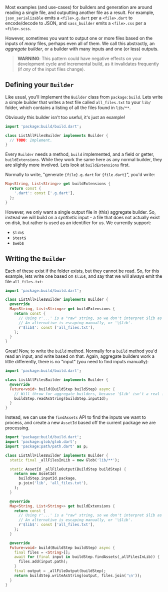 Most examples (and use-cases) for builders and generation are around reading a
single file, and outputting another file as a result. For example,
`json_serializable` emits a `<file>.g.dart` per a `<file>.dart` to encode/decode
to JSON, and `sass_builder` emits a `<file>.css` per a `<file>.scss`.

However, sometimes you want to output one or more files based on the inputs of
_many_ files, perhaps even all of them. We call this abstractly, an _aggregate
builder_, or a builder with many inputs and one (or less) outputs.

> **WARNING**: This pattern could have negative effects on your development
> cycle and incremental build, as it invalidates frequently (if _any_ of the
> input files change).

## Defining your `Builder`

Like usual, you'll implement the `Builder` class from `package:build`. Lets
write a simple builder that writes a text file called `all_files.txt` to your
`lib/` folder, which contains a listing of all the files found in `lib/**`.

Obviously this builder isn't too useful, it's just an example!

```dart
import 'package:build/build.dart';

class ListAllFilesBuilder implements Builder {
  // TODO: Implement.
}
```

Every `Builder` needs a method, `build` implemented, and a field or getter,
`buildExtensions`. While they work the same here as any normal builder, they are
slightly more involved. Lets look at `buildExtensions` first.

Normally to write, "generate `{file}.g.dart` for `{file.dart}`", you'd write:

```dart
Map<String, List<String>> get buildExtensions {
  return const {
    '.dart': const ['.g.dart'],
  };
}
```

However, we only want a single output file in (this) aggregate builder. So,
instead we will build on a _synthetic_ input - a file that does not actually
exist on disk, but rather is used as an identifier for us. We currently support:

* `$lib$`
* `$test$`
* `$web$`

## Writing the `Builder`

Each of these exist if the folder exists, but they cannot be read. So, for this
example, lets write one based on `$lib$`, and say that we will always emit the
file `all_files.txt`:

```dart
import 'package:build/build.dart';

class ListAllFilesBuilder implements Builder {
  @override
  Map<String, List<String>> get buildExtensions {
    return const {
      // Using r'...' is a "raw" string, so we don't interpret $lib as a field.
      // An alternative is escaping manually, or '\$lib'.
      r'$lib$': const ['all_files.txt'],
    };
  }
}
```

Great! Now, to write the `build` method. Normally for a `build` method you'd
read an input, and write based on that. Again, aggregate builders work a little
differently, there is no "input" (you need to find inputs manually):

```dart
import 'package:build/build.dart';

class ListAllFilesBuilder implements Builder {
  @override
  Future<void> build(BuildStep buildStep) async {
    // Will throw for aggregate builders, because '$lib' isn't a real input!
    buildStep.readAsString(buildStep.inputId);
  }
}
```

Instead, we can use the `findAssets` API to find the inputs we want to process,
and create a new `AssetId` based off the current package we are processing.

```dart
import 'package:build/build.dart';
import 'package:glob/glob.dart';
import 'package:path/path.dart' as p;

class ListAllFilesBuilder implements Builder {
  static final _allFilesInLib = new Glob('lib/**');

  static AssetId _allFileOutput(BuildStep buildStep) {
    return new AssetId(
      buildStep.inputId.package,
      p.join('lib', 'all_files.txt'),
    );
  }

  @override
  Map<String, List<String>> get buildExtensions {
    return const {
      // Using r'...' is a "raw" string, so we don't interpret $lib as a field.
      // An alternative is escaping manually, or '\$lib'.
      r'$lib$': const ['all_files.txt'],
    };
  }

  @override
  Future<void> build(BuildStep buildStep) async {
    final files = <String>[];
    await for (final input in buildStep.findAssets(_allFilesInLib)) {
      files.add(input.path);
    }
    final output = _allFileOutput(buildStep);
    return buildStep.writeAsString(output, files.join('\n'));
  }
}
```
